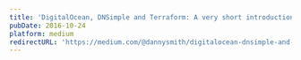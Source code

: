 ```yaml
---
title: 'DigitalOcean, DNSimple and Terraform: A very short introduction.'
pubDate: 2016-10-24
platform: medium
redirectURL: 'https://medium.com/@dannysmith/digitalocean-dnsimple-and-terraform-a-very-short-introduction-38e84990bbf3'
---
```

